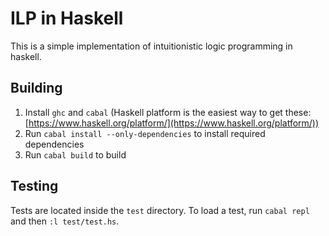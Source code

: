 # ILP in Haskell
This is a simple implementation of intuitionistic logic programming in haskell.

## Building
1. Install `ghc` and `cabal` (Haskell platform is the easiest way to get these: [https://www.haskell.org/platform/](https://www.haskell.org/platform/))
2. Run `cabal install --only-dependencies` to install required dependencies
3. Run `cabal build` to build

## Testing
Tests are located inside the `test` directory. To load a test, run
`cabal repl` and then `:l test/test.hs`.
